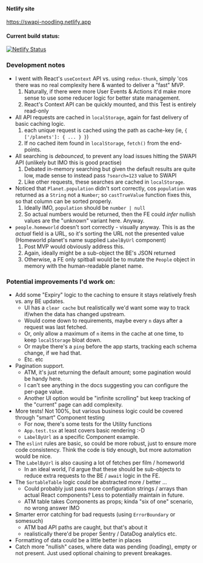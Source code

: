 #### Netlify site

https://swapi-noodling.netlify.app

#### Current build status:

[![Netlify Status](https://api.netlify.com/api/v1/badges/b5d1c21e-fcd4-4da3-a769-3c0edf7aeccf/deploy-status)](https://app.netlify.com/sites/swapi-noodling/deploys)



### Development notes

- I went with React's `useContext` API vs. using `redux-thunk`, simply 'cos there was no real complexity here & wanted to deliver a "fast" MVP.
  1. Naturally, if there were more User Events & Actions it'd make more sense to use some reducer logic for better state management.
  2. React's Context API can be quickly mounted, and this Test is entirely read-only
- All API requests are cached in `localStorage`, again for fast delivery of basic caching logic.
  1. each unique request is cached using the path as cache-key (ie, `{ ['/planets']: { ... } }`)
  2. If no cached item found in `localStorage`, `fetch()` from the end-points.
- All searching is _debounced_, to prevent any load issues hitting the SWAPI API (unlikely but IMO this is good practise)
  1. Debated in-memory searching but given the default results are quite low, made sense to instead pass `?search=123` value to SWAPI
  2. Like other requests, these searches are cached in `localStorage`.
- Noticed that `Planet.population` didn't sort correctly, cos `population` was returned as a `String` not a `Number`; so `castTrueValue` function fixes this, so that column can be sorted properly.
  1. Ideally IMO, `population` should be `number | null`
  2. So actual numbers would be returned, then the FE could _infer_ nullish values are the "unknown" variant here. Anyway.
- `people.homeworld` doesn't sort correctly - visually anyway. This is as the _actual_ field is a URL, so it's sorting the URL not the presented value (Homeworld planet's name supplied `LabelByUrl` component)
  1. Post MVP would obviously address this.
  2. Again, ideally might be a sub-object the BE's JSON returned
  2. Otherwise, a FE only spitball would be to mutate the `People` object in memory with the human-readable planet name.

### Potential improvements I'd work on:

- Add some "Expiry" logic to the caching to ensure it stays relatively fresh vs. any BE updates.
  - UI has a `clear cache` but realistically we'd want some way to track if/when the data has changed upstream. 
  - Would come down to requirements, maybe every `n` days after a request was last fetched.
  - Or, only allow a maximum of `n` items in the cache at one time, to keep `localStorage` bloat down.
  - Or maybe there's a `ping` before the app starts, tracking each schema change, if we had that.
  - Etc. etc
- Pagination support.
  - ATM, it's just returning the default amount; some pagination would be handy here.
  - I can't see anything in the docs suggesting you can configure the per-page value.
  - Another UI option would be "infinite scrolling" but keep tracking of the "current" page can add complexity.
- More tests! Not 100%, but various business logic could be covered through "smart" Component testing
  - For now, there's some tests for the Utility functions
  - `App.test.tsx` at least covers basic rendering :-D
  - `LabelByUrl` as a specific Component example.
-  The `eslint` rules are basic, so could be more robust, just to ensure more code consistency. Think the code is tidy enough, but more automation would be nice.
- The `LabelByUrl` is also causing a lot of fetches per film / homeworld
  - In an ideal world, I'd argue that these should be sub-objects to reduce extra requests to the BE / `await` logic in the FE.
- The `SortableTable` logic could be abstracted more / better ...
  - Could probably just pass more configuration strings / arrays than actual React components? Less to potentially maintain in future.
  - ATM table takes Components as props; kinda "six of one" scenario, no wrong answer IMO
- Smarter error catching for bad requests (using `ErrorBoundary` or somesuch)
  - ATM bad API paths are caught, but that's about it
  - realistically there'd be proper Sentry / DataDog analytics etc.
- Formatting of data could be a little better in places
- Catch more "nullish" cases, where data was pending (loading), empty or not present. Just used optional chaining to prevent breakages.
